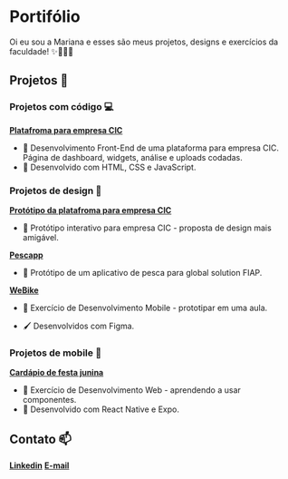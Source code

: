 # Portifólio
Oi eu sou a Mariana e esses são meus projetos, designs e exercícios da faculdade! ✨👩🏼‍💻

## Projetos 📝

### Projetos com código 💻
**[Platafroma para empresa CIC](https://maris-ss.github.io/)**

   - 📜 Desenvolvimento Front-End de uma plataforma para empresa CIC. Página de dashboard, widgets, análise e uploads codadas.
   - 🔧 Desenvolvido com HTML, CSS e JavaScript.

### Projetos de design 🎨 
**[Protótipo da platafroma para empresa CIC](https://www.figma.com/design/08IyMXIaN3yVBnTmaWDEmp/Prot%C3%B3tipo?node-id=9-4&t=I4xJ7kWzgAAODMAC-1)**
   - 📜 Protótipo interativo para empresa CIC - proposta de design mais amigável.

**[Pescapp](https://www.figma.com/design/MBtvrcgkaplzgsO85B78kp/PescApp?node-id=1-4&t=WXhkJ8WVAzOvJcm9-1)**
   - 📜 Protótipo de um aplicativo de pesca para global solution FIAP.

**[WeBike](https://www.figma.com/design/Z2EwgEcMb2PmPvQkNP7MsX/WeBike?node-id=0-1&t=imUswiSoVcGkaFCL-1)**
   - 📜 Exercício de Desenvolvimento Mobile - prototipar em uma aula.
     
   - 🖌️ Desenvolvidos com Figma.

### Projetos de mobile 📲 
**[Cardápio de festa junina](https://snack.expo.dev/@marisz/milho-verde)**
   - 📜 Exercício de Desenvolvimento Web - aprendendo a usar componentes.
   - 📱 Desenvolvido com React Native e Expo.

## Contato 📫
**[Linkedin](http://linkedin.com/in/mariana-sorato-sanho-3521b9265)**
**[E-mail](marianasanho@gmail.com)**

